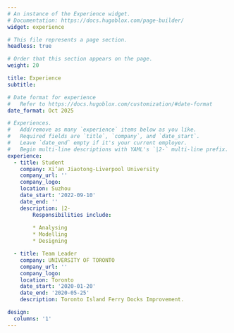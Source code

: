 ```yaml
---
# An instance of the Experience widget.
# Documentation: https://docs.hugoblox.com/page-builder/
widget: experience

# This file represents a page section.
headless: true

# Order that this section appears on the page.
weight: 20

title: Experience
subtitle:

# Date format for experience
#   Refer to https://docs.hugoblox.com/customization/#date-format
date_format: Oct 2025

# Experiences.
#   Add/remove as many `experience` items below as you like.
#   Required fields are `title`, `company`, and `date_start`.
#   Leave `date_end` empty if it's your current employer.
#   Begin multi-line descriptions with YAML's `|2-` multi-line prefix.
experience:
  - title: Student
    company: Xi’an Jiaotong-Liverpool University
    company_url: ''
    company_logo: 
    location: Suzhou
    date_start: '2022-09-10'
    date_end: ''
    description: |2-
        Responsibilities include:
        
        * Analysing
        * Modelling
        * Designing

  - title: Team Leader
    company: UNIVERSITY OF TORONTO
    company_url: ''
    company_logo: 
    location: Toronto
    date_start: '2020-01-20'
    date_end: '2020-05-25'
    description: Toronto Island Ferry Docks Improvement.

design:
  columns: '1'
---
```

